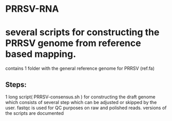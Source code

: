 # PRRSV-RNA
# several scripts for constructing the PRRSV genome from reference based mapping.
contains 1 folder with the general reference genome for PRRSV (ref.fa)

## Steps:
1 long script( PRRSV-consensus.sh ) for constructing the draft genome which consists of several step which can be adjusted or skipped by the user.
fastqc is used for QC purposes on raw and polished reads.
versions of the scripts are documented
